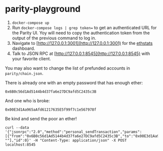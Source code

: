 # parity-playground

1. `docker-compose up`
2. Run `docker-compose logs | grep token=` to get an authenticated URL for the Parity UI.
Yoy will need to copy the authentication token from the output of the previous command to log in.
3. Navigate to [http://127.0.0.1:3001](http://127.0.0.1:3001) for the [ethstats](https://github.com/cubedro/eth-netstats) dashboard.
4. Talk to JSON RPC at [http://127.0.0.1:8545](http://127.0.0.1:8545) with your favorite client.

You may also want to change the list of prefunded accounts in `parity/chain.json`.

There is already one with an empty password that has enough ether:

```
0x6B0c56d1Ad5144b4d37fa6e27DC9afd5C2435c3B
```

And one who is broke:
```
0x00E3d1Aa965aAfd61217635E5f99f7c1e567978f
```

Be kind and send the poor an ether!

```
curl --data '{"jsonrpc":"2.0","method":"personal_sendTransaction","params":[{"from":"0x6B0c56d1Ad5144b4d37fa6e27DC9afd5C2435c3B","to":"0x00E3d1Aa965aAfd61217635E5f99f7c1e567978f","value":"0xde0b6b3a7640000"}, ""],"id":0}' -H "Content-Type: application/json" -X POST localhost:8545
```
